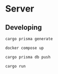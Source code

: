 # Server

## Developing

```bash
cargo prisma generate

docker compose up

cargo prisma db push

cargo run
```
